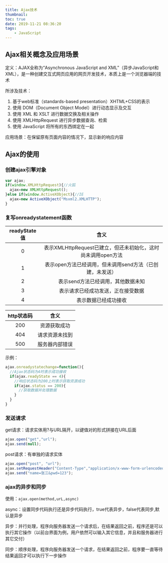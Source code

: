 ```yaml
---
title: Ajax技术
thumbnail:
toc: true
date: 2019-11-21 08:36:20
tags:
	- JavaScript
---
```


## Ajax相关概念及应用场景
定义：AJAX全称为“Asynchronous JavaScript and XML”（异步JavaScript和XML），是一种创建交互式网页应用的网页开发技术，本质上是一个浏览器端的技术
<!-- more -->
所涉及技术：
1. 基于web标准（standards-based presentation）XHTML+CSS的表示
2. 使用 DOM（Document Object Model）进行动态显示及交互
3. 使用 XML 和 XSLT 进行数据交换及相关操作
4. 使用 XMLHttpRequest 进行异步数据查询、检索
5. 使用 JavaScript 将所有的东西绑定在一起

应用场景：在保留原有页面内容的情况下，显示新的响应内容

## Ajax的使用
### 创建ajax引擎对象
```js
var ajax;
if(window.XMLHttpRequest){//火狐
  ajax=new XMLHttpRequest();
}else if(window.ActiveXObject){//IE
  ajax=new ActiveXObject("Msxml2.XMLHTTP");
}
```
### 复写onreadystatement函数

|readyState值|含义|
|:---:|:---:|
|0|表示XMLHttpRequest已建立，但还未初始化，这时尚未调用open方法|
|1|表示open方法已经调用，但未调用send方法（已创建，未发送）|
|2|表示send方法已经调用，其他数据未知|
|3|表示请求已经成功发送，正在接受数据|
|4|表示数据已经成功接收|

|http状态码|含义|
|:---:|:---:|
|200|资源获取成功|
|404|请求资源未找到|
|500|服务器内部错误|

示例：
```js
ajax.onreadystatechange=function(){
  //Ajax状态码为4时表示成功接收
  if(ajax.readyState == 4){
	//响应状态码为200上时表示获取资源成功
	if(ajax.status == 200){
	  //获取数据并处理数据
	}
  }
}
```
### 发送请求
get请求：请求实体用?与URL隔开，以键值对的形式拼接在URL后面
```js
ajax.open("get","url");
ajax.send(null);
```
post请求：有单独的请求实体
```js
ajax.open("post", "url");
ajax.setRequestHeader("Content-Type","application/x-www-form-urlencoded");
ajax.send("name=张三&pwd=123");
```
### ajax的异步和同步
使用：`ajax.open(method,urL,async)`

async：设置同步代码执行还是异步代码执行，true代表异步，false代表同步,默认是异步

异步：并行处理，程序向服务器发送一个请求后，在结果返回之前，程序还是可以执行其它操作（以前台界面为例，用户依然可以输入其它信息，并且和服务器进行其它交付）

同步：顺序处理，程序向服务器发送一个请求，在结果返回之前，程序要一直等待结果返回才可以执行下一步操作
